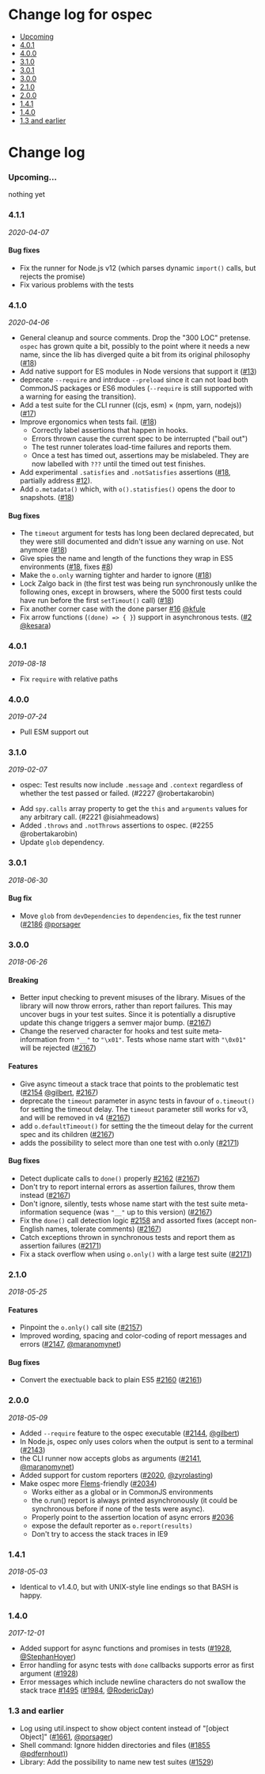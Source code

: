 # Change log for ospec

- [Upcoming](#upcoming)
- [4.0.1](#401)
- [4.0.0](#400)
- [3.1.0](#310)
- [3.0.1](#301)
- [3.0.0](#300)
- [2.1.0](#210)
- [2.0.0](#200)
- [1.4.1](#141)
- [1.4.0](#140)
- [1.3 and earlier](#13-and-earlier)


Change log
======

### Upcoming...

nothing yet

### 4.1.1
_2020-04-07_

#### Bug fixes
- Fix the runner for Node.js v12 (which parses dynamic `import()` calls, but rejects the promise)
- Fix various problems with the tests

### 4.1.0
_2020-04-06_

- General cleanup and source comments. Drop the "300 LOC" pretense. `ospec` has grown quite a bit, possibly to the point where it needs a new name, since the lib has diverged quite a bit from its original philosophy ([#18](https://github.com/MithrilJS/ospec/pull/18))
- Add native support for ES modules in Node versions that support it ([#13](https://github.com/MithrilJS/ospec/pull/13))
- deprecate `--require` and intrduce `--preload` since it can not load both CommonJS packages or ES6 modules (`--require` is still supported with a warning for easing the transition).
- Add a test suite for the CLI runner ((cjs, esm) × (npm, yarn, nodejs)) ([#17](https://github.com/MithrilJS/ospec/pull/17))
- Improve ergonomics when tests fail. ([#18](https://github.com/MithrilJS/ospec/pull/18))
  - Correctly label assertions that happen in hooks.
  - Errors thrown cause the current spec to be interrupted ("bail out")
  - The test runner tolerates load-time failures and reports them.
  - Once a test has timed out, assertions may be mislabeled. They are now labelled with `???` until the timed out test finishes.
- Add experimental `.satisfies` and `.notSatisfies` assertions ([#18](https://github.com/MithrilJS/ospec/pull/18), partially address [#12](https://github.com/MithrilJS/ospec/issues/12)).
- Add `o.metadata()` which, with `o().statisfies()` opens the door to snapshots. ([#18](https://github.com/MithrilJS/ospec/pull/18))

#### Bug fixes

- The `timeout` argument for tests has long been declared deprecated, but they were still documented and didn't issue any warning on use. Not anymore ([#18](https://github.com/MithrilJS/ospec/pull/18))
- Give spies the name and length of the functions they wrap in ES5 environments ([#18](https://github.com/MithrilJS/ospec/pull/18), fixes [#8](https://github.com/MithrilJS/ospec/issues/8))
- Make the `o.only` warning tighter and harder to ignore ([#18](https://github.com/MithrilJS/ospec/pull/18))
- Lock Zalgo back in (the first test was being run synchronously unlike the following ones, except in browsers, where the 5000 first tests could have run before the first `setTimout()` call) ([#18](https://github.com/MithrilJS/ospec/pull/18))
- Fix another corner case with the done parser [#16](https://github.com/MithrilJS/ospec/pull/16) [@kfule](https://github.com/kfule)
- Fix arrow functions (`(done) => { }`) support in asynchronous tests. ([#2](https://github.com/MithrilJS/ospec/pull/2) [@kesara](https://github.com/kesara))

### 4.0.1
_2019-08-18_

- Fix `require` with relative paths

### 4.0.0
_2019-07-24_

- Pull ESM support out

### 3.1.0
_2019-02-07_

- ospec: Test results now include `.message` and `.context` regardless of whether the test passed or failed. (#2227 @robertakarobin)
<!-- Add new lines here. Version number will be decided later -->
- Add `spy.calls` array property to get the `this` and `arguments` values for any arbitrary call. (#2221 @isiahmeadows)
- Added `.throws` and `.notThrows` assertions to ospec. (#2255 @robertakarobin)
- Update `glob` dependency.

### 3.0.1
_2018-06-30_

#### Bug fix
- Move `glob` from `devDependencies` to `dependencies`, fix the test runner ([#2186](https://github.com/MithrilJS/mithril.js/pull/2186) [@porsager](https://github.com/porsager)

### 3.0.0
_2018-06-26_

#### Breaking
- Better input checking to prevent misuses of the library. Misues of the library will now throw errors, rather than report failures. This may uncover bugs in your test suites. Since it is potentially a disruptive update this change triggers a semver major bump. ([#2167](https://github.com/MithrilJS/mithril.js/pull/2167))
- Change the reserved character for hooks and test suite meta-information from `"__"` to `"\x01"`. Tests whose name start with `"\0x01"` will be rejected ([#2167](https://github.com/MithrilJS/mithril.js/pull/2167))

#### Features
- Give async timeout a stack trace that points to the problematic test ([#2154](https://github.com/MithrilJS/mithril.js/pull/2154) [@gilbert](github.com/gilbert), [#2167](https://github.com/MithrilJS/mithril.js/pull/2167))
- deprecate the `timeout` parameter in async tests in favour of `o.timeout()` for setting the timeout delay. The `timeout` parameter still works for v3, and will be removed in v4 ([#2167](https://github.com/MithrilJS/mithril.js/pull/2167))
- add `o.defaultTimeout()` for setting the the timeout delay for the current spec and its children ([#2167](https://github.com/MithrilJS/mithril.js/pull/2167))
- adds the possibility to select more than one test with o.only ([#2171](https://github.com/MithrilJS/mithril.js/pull/2171))

#### Bug fixes
- Detect duplicate calls to `done()` properly [#2162](https://github.com/MithrilJS/mithril.js/issues/2162) ([#2167](https://github.com/MithrilJS/mithril.js/pull/2167))
- Don't try to report internal errors as assertion failures, throw them instead ([#2167](https://github.com/MithrilJS/mithril.js/pull/2167))
- Don't ignore, silently, tests whose name start with the test suite meta-information sequence (was `"__"` up to this version) ([#2167](https://github.com/MithrilJS/mithril.js/pull/2167))
- Fix the `done()` call detection logic [#2158](https://github.com/MithrilJS/mithril.js/issues/2158) and assorted fixes (accept non-English names, tolerate comments) ([#2167](https://github.com/MithrilJS/mithril.js/pull/2167))
- Catch exceptions thrown in synchronous tests and report them as assertion failures ([#2171](https://github.com/MithrilJS/mithril.js/pull/2171))
- Fix a stack overflow when using `o.only()` with a large test suite ([#2171](https://github.com/MithrilJS/mithril.js/pull/2171))

### 2.1.0
_2018-05-25_

#### Features
- Pinpoint the `o.only()` call site ([#2157](https://github.com/MithrilJS/mithril.js/pull/2157))
- Improved wording, spacing and color-coding of report messages and errors ([#2147](https://github.com/MithrilJS/mithril.js/pull/2147), [@maranomynet](https://github.com/maranomynet))

#### Bug fixes
- Convert the exectuable back to plain ES5 [#2160](https://github.com/MithrilJS/mithril.js/issues/2160) ([#2161](https://github.com/MithrilJS/mithril.js/pull/2161))


### 2.0.0
_2018-05-09_

- Added `--require` feature to the ospec executable ([#2144](https://github.com/MithrilJS/mithril.js/pull/2144), [@gilbert](https://github.com/gilbert))
- In Node.js, ospec only uses colors when the output is sent to a terminal ([#2143](https://github.com/MithrilJS/mithril.js/pull/2143))
- the CLI runner now accepts globs as arguments ([#2141](https://github.com/MithrilJS/mithril.js/pull/2141), [@maranomynet](https://github.com/maranomynet))
- Added support for custom reporters ([#2020](https://github.com/MithrilJS/mithril.js/pull/2020), [@zyrolasting](https://github.com/zyrolasting))
- Make ospec more [Flems](https://flems.io)-friendly ([#2034](https://github.com/MithrilJS/mithril.js/pull/2034))
    - Works either as a global or in CommonJS environments
    - the o.run() report is always printed asynchronously (it could be synchronous before if none of the tests were async).
    - Properly point to the assertion location of async errors [#2036](https://github.com/MithrilJS/mithril.js/issues/2036)
    - expose the default reporter as `o.report(results)`
    - Don't try to access the stack traces in IE9



### 1.4.1
_2018-05-03_

- Identical to v1.4.0, but with UNIX-style line endings so that BASH is happy.



### 1.4.0
_2017-12-01_

- Added support for async functions and promises in tests ([#1928](https://github.com/MithrilJS/mithril.js/pull/1928), [@StephanHoyer](https://github.com/StephanHoyer))
- Error handling for async tests with `done` callbacks supports error as first argument ([#1928](https://github.com/MithrilJS/mithril.js/pull/1928))
- Error messages which include newline characters do not swallow the stack trace [#1495](https://github.com/MithrilJS/mithril.js/issues/1495) ([#1984](https://github.com/MithrilJS/mithril.js/pull/1984), [@RodericDay](https://github.com/RodericDay))



### 1.3 and earlier

- Log using util.inspect to show object content instead of "[object Object]" ([#1661](https://github.com/MithrilJS/mithril.js/issues/1661), [@porsager](https://github.com/porsager))
- Shell command: Ignore hidden directories and files ([#1855](https://github.com/MithrilJS/mithril.js/pull/1855) [@pdfernhout)](https://github.com/pdfernhout))
- Library: Add the possibility to name new test suites ([#1529](https://github.com/MithrilJS/mithril.js/pull/1529))
